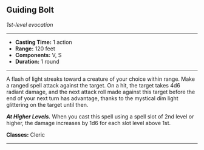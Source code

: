 ﻿## Guiding Bolt
*1st-level evocation*
___
- **Casting Time:** 1 action
- **Range:** 120 feet
- **Components:** V, S
- **Duration:** 1 round

---
A flash of light streaks toward a creature of your choice within range. Make a ranged spell attack against the target. On a hit, the target takes 4d6 radiant damage, and the next attack roll made against this target before the end of your next turn has advantage, thanks to the mystical dim light glittering on the target until then.

***At Higher Levels.*** When you cast this spell using a spell slot of 2nd level or higher, the damage increases by 1d6 for each slot level above 1st.

**Classes:** Cleric


---
